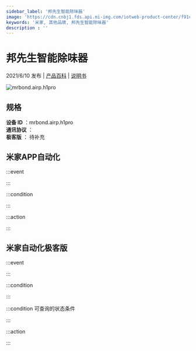 ```yaml
---
sidebar_label: '邦先生智能除味器'
image: 'https://cdn.cnbj1.fds.api.mi-img.com/iotweb-product-center/f91c34bcb5120d6596e310de47635cb6_168X168-白.png?GalaxyAccessKeyId=AKVGLQWBOVIRQ3XLEW&Expires=9223372036854775807&Signature=h3bRHJSU9ACqOetexpmMgA0jvEE='
keywords: '米家, 其他品牌, 邦先生智能除味器'
description : ''
---
```

# 邦先生智能除味器

2021/6/10 发布 | [产品百科](https://home.mi.com/webapp/content/baike/product/index.html?model=mrbond.airp.h1pro/) | [说明书](https://home.mi.com/views/introduction.html?model=mrbond.airp.h1pro&region=cn)

![mrbond.airp.h1pro](https://cdn.cnbj1.fds.api.mi-img.com/iotweb-product-center/f91c34bcb5120d6596e310de47635cb6_168X168-白.png?GalaxyAccessKeyId=AKVGLQWBOVIRQ3XLEW&Expires=9223372036854775807&Signature=h3bRHJSU9ACqOetexpmMgA0jvEE=)

## 规格  
> 
**设备 ID** ：mrbond.airp.h1pro  
**通讯协议** ：  
**极客版**  ： 待补充 


## 米家APP自动化  

:::event  

:::

:::condition  

:::

:::action   

:::

## 米家自动化极客版  

:::event  

:::

:::condition  

:::

:::condition 可查询的状态条件  

:::

:::action  

:::

        
